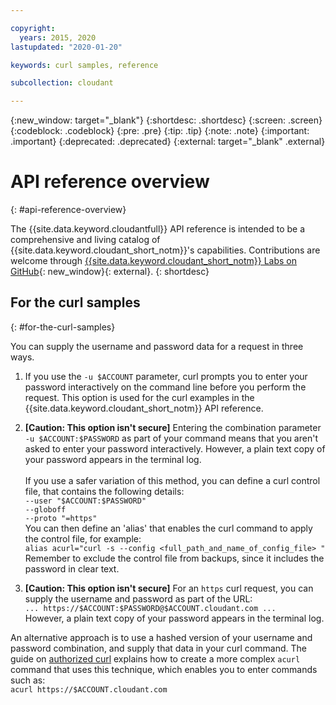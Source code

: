 ```yaml
---

copyright:
  years: 2015, 2020
lastupdated: "2020-01-20"

keywords: curl samples, reference

subcollection: cloudant

---
```


{:new_window: target="_blank"}
{:shortdesc: .shortdesc}
{:screen: .screen}
{:codeblock: .codeblock}
{:pre: .pre}
{:tip: .tip}
{:note: .note}
{:important: .important}
{:deprecated: .deprecated}
{:external: target="_blank" .external}

<!-- Acrolinx: 2019-12-20 -->

# API reference overview
{: #api-reference-overview}

The {{site.data.keyword.cloudantfull}} API reference is intended to be a comprehensive and living catalog of {{site.data.keyword.cloudant_short_notm}}'s capabilities.
Contributions are welcome through [{{site.data.keyword.cloudant_short_notm}} Labs on GitHub](https://github.com/cloudant-labs/slate){: new_window}{: external}.
{: shortdesc}

## For the curl samples
{: #for-the-curl-samples}

You can supply the username and password data for a request in three ways.

1.	If you use the `-u $ACCOUNT` parameter, curl prompts
	you to enter your password interactively on the command line before you perform the request.
	This option is used for the curl examples in the {{site.data.keyword.cloudant_short_notm}} API reference.

2.	**[Caution: This option isn't secure]** Entering the combination parameter `-u $ACCOUNT:$PASSWORD`
	as part of your command means that you aren't asked to enter your password interactively.
	However,
	a plain text copy of your password appears in the terminal log.
	<br/>
	<br/>
	If you use a safer variation of this method, you can define a curl control file,
	that contains the following details:<br/>
	`--user "$ACCOUNT:$PASSWORD"`<br/>
	`--globoff`<br/>
	`--proto "=https"`<br/>
	You can then define an 'alias' that enables the curl command to apply the control file,
	for example:<br/>
	`alias acurl="curl -s --config <full_path_and_name_of_config_file> "`<br/>
	Remember to exclude the control file from backups,
	since it includes the password in clear text.

3.	**[Caution: This option isn't secure]** For an `https` curl request,
	you can supply the username and password as part of the URL:<br/>
	`... https://$ACCOUNT:$PASSWORD@$ACCOUNT.cloudant.com ...`<br/>
	However, a plain text copy of your password appears in the terminal log.

An alternative approach is to use a hashed version of your username and password combination,
and supply that data in your curl command.
The guide on [authorized curl](/docs/Cloudant?topic=cloudant-authorized-curl-acurl-#authorized-curl-acurl-)
explains how to create a more complex `acurl` command that uses this technique, which
enables you to enter commands such as:<br/>
`acurl https://$ACCOUNT.cloudant.com`
